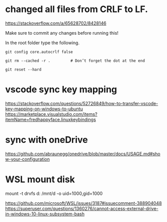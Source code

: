 # changed all files from CRLF to LF.
https://stackoverflow.com/a/65628702/8428146

Make sure to commit any changes before running this!

In the root folder type the following.
```
git config core.autocrlf false

git rm --cached -r .         # Don’t forget the dot at the end

git reset --hard
```

# vscode sync key mapping
https://stackoverflow.com/questions/52726849/how-to-transfer-vscode-key-mapping-on-windows-to-ubuntu
https://marketplace.visualstudio.com/items?itemName=fredhappyface.linuxkeybindings


# sync with oneDrive
https://github.com/abraunegg/onedrive/blob/master/docs/USAGE.md#show-your-configuration


# WSL mount disk
mount -t drvfs d: /mnt/d -o uid=1000,gid=1000

https://github.com/microsoft/WSL/issues/3187#issuecomment-388904048
https://superuser.com/questions/1360276/cannot-access-external-drive-in-windows-10-linux-subsystem-bash
